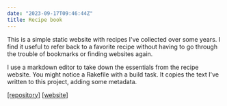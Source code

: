```yaml
---
date: "2023-09-17T09:46:44Z"
title: Recipe book
---
```


This is a simple static website with recipes I've collected over some years. I find it useful to refer back to a favorite recipe without having to go through the trouble of bookmarks or finding websites again.

I use a markdown editor to take down the essentials from the recipe website. You might notice a Rakefile with a build task. It copies the text I've written to this project, adding some metadata.

[[repository]](https://github.com/rowinf/recipebook)
[[website]](https://rowinf.github.io/recipebook/)
